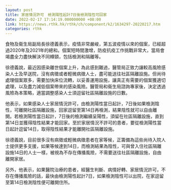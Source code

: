 ```yaml
---
layout: post
title: 家居情況許可　檢測陽性起計7日後檢測陰性可回家
date: 2022-02-17 17:14:19.000000000 +08:00
link: https://news.rthk.hk/rthk/ch/component/k2/1634297-20220217.htm
categories: rthk
---
```


食物及衞生局副局長徐德義表示，疫情非常嚴峻，第五波疫情以來的個案，已經超過2020年及2021年的總和。個案短時間激增，防疫抗疫工作挑戰非常大，當局會竭盡全力盡快解決不同樽頸，包括檢測和隔離等。

徐德義說，最近因感染離世個案上升，為此感到難過，醫管局正致力讓較高風險感染人士及早送院，沒有病徵或者輕微病徵人士，盡可能送往社區隔離設施。但尚待處理個案眾多，需要加快床位流轉，以妥善運用設施，讓真正有需要的個案獲適切處理，以及盡力減低個案帶來的感染風險。醫管局和衞生局諮詢專家後，決定透過風險為本策略，適當調整感染人士須逗留社區隔離設施的日數。

他表示，如果感染人士家居情況許可，由檢測陽性當日起計，7日後如果檢測陰性，可離開社區隔離設施，回家逗留至第14日再檢測，結果陰性就可以自由離開。若檢測陽性當日起計，7日後的檢測繼續呈陽性，須留在社區隔離設施，直到第14日並獲得陰性結果才能回家。至於家居情況不許可的患者，要從檢測陽性當日起計逗留14日，取得陰性結果才能離開社區隔離設施。

徐德義說，目前很多沒有病徵或輕微病徵患者在家等候，正籌備為這些尚待入院人士提供更多支援，如果等候達到14日，而檢測結果為陰性，可與曾入住社區隔離設施14日的人士一樣，被視為不存在傳播風險，不需要送往社區隔離設施，自由離開家居。

另外，他表示，如果醫院治療的患者，經醫生判斷、病情好轉、家居情況許可，不存在傳播風險的話，最快由檢測陽性起計7日，如果檢測陰性可以出院，在家逗留至第14日檢測陰性便可離開住所。
